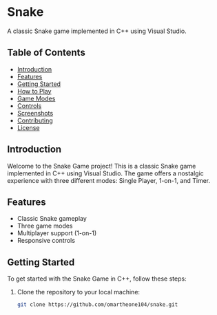 # Snake

A classic Snake game implemented in C++ using Visual Studio.

## Table of Contents
- [Introduction](#introduction)
- [Features](#features)
- [Getting Started](#getting-started)
- [How to Play](#how-to-play)
- [Game Modes](#game-modes)
- [Controls](#controls)
- [Screenshots](#screenshots)
- [Contributing](#contributing)
- [License](#license)

## Introduction

Welcome to the Snake Game project! This is a classic Snake game implemented in C++ using Visual Studio. The game offers a nostalgic experience with three different modes: Single Player, 1-on-1, and Timer.

## Features

- Classic Snake gameplay
- Three game modes
- Multiplayer support (1-on-1)
- Responsive controls

## Getting Started

To get started with the Snake Game in C++, follow these steps:

1. Clone the repository to your local machine:

   ```bash
   git clone https://github.com/omartheone104/snake.git
